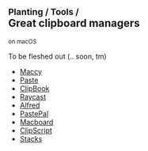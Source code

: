 ## <small>Planting / Tools /</small><br/>Great clipboard managers

<small>on macOS</small>

To be fleshed out (.. soon, tm)

- [Maccy](https://maccy.app)
- [Paste](https://pasteapp.io)
- [ClipBook](https://clipbook.app)
- [Raycast](https://www.raycast.com)
- [Alfred](https://www.alfredapp.com)
- [PastePal](https://indiegoodies.com/pastepal)
- [Macboard](https://saumya.lol/macboard)
- [ClipScript](https://clipscript.app/)
- [Stacks](https://stacks.cross.stream)
